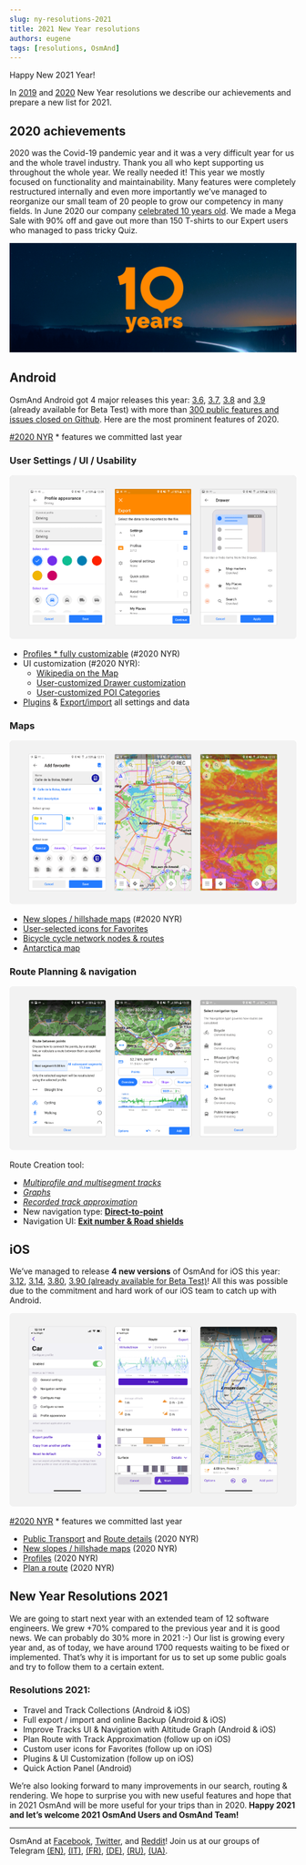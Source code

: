 ```yaml
---
slug: ny-resolutions-2021
title: 2021 New Year resolutions
authors: eugene
tags: [resolutions, OsmAnd]
---
```


Happy New 2021 Year!

In <a href="https://osmand.net/blog/2019-ny-resolutions">2019</a> and <a href="https://osmand.net/blog/2020-ny-resolutions">2020</a> New Year resolutions we describe our achievements and prepare a new list for 2021.

<!--truncate-->

## 2020 achievements

2020 was the Covid-19 pandemic year and it was a very difficult year for us and the whole travel industry. Thank you all who kept supporting us throughout the whole year. We really needed it!
This year we mostly focused on functionality and maintainability. Many features were completely restructured internally and even more importantly we’ve managed to reorganize our small team of 20 people to grow our competency in many fields.
In June 2020 our company <a href="https://osmand.net/blog/10-years">celebrated 10 years old</a>. We made a Mega Sale with 90% off and gave out more than 150 T-shirts to our Expert users who managed to pass tricky Quiz.

![OsmAnd Pro](./2020-1.png)

## Android

OsmAnd Android got 4 major releases this year: <a href="https://osmand.net/blog/osmand-3-6-released">3.6</a>, <a href="https://osmand.net/blog/osmand-3-7-released">3.7</a>, <a href="https://osmand.net/blog/osmand-3-8-released">3.8</a> and <a href="https://osmand.net/blog/osmand-3-9-released">3.9</a> (already available for Beta Test) with more than <a href="https://github.com/osmandapp/Osmand/milestones?state=closed">300 public features and issues closed on Github</a>. Here are the most prominent features of 2020.

<a href="https://osmand.net/blog/2020-ny-resolutions">#2020 NYR</a> * features we committed last year

###  User Settings / UI / Usability

![OsmAnd Pro](./user_settings.png)

* <a href="https://osmand.net/blog/osmand-3-6-released#36_profiles">Profiles * fully customizable</a> (#2020 NYR)
* UI customization (#2020 NYR):
    * <a href="https://osmand.net/blog/osmand-3-7-released#wiki">Wikipedia on the Map</a>
    * <a href="https://osmand.net/blog/osmand-3-7-released#customization">User-customized Drawer customization</a>
    * <a href="https://osmand.net/blog/osmand-3-7-released#poifilter">User-customized POI Categories</a>
* <a href="https://osmand.net/blog/osmand-3-7-released#package">Plugins</a> & <a href="https://osmand.net/blog/osmand-3-9-released#export_import">Export/import</a> all settings and data


### Maps

![OsmAnd Pro](./maps.png)



* <a href="https://osmand.net/blog/osmand-3-7-released#slopes">New slopes / hillshade maps</a> (#2020 NYR)
* <a href="https://osmand.net/blog/osmand-3-7-released#favorites">User-selected icons for Favorites</a>
* <a href="https://osmand.net/blog/osmand-3-8-released#nodes">Bicycle cycle network nodes & routes</a>
* <a href="https://osmand.net/blog/osmand-3-6-released#36_others">Antarctica map</a>


### Route Planning & navigation

![OsmAnd Pro](./route_planning.png)

Route Creation tool:
* <a href="https://osmand.net/blog/osmand-3-8-released#plan_route"><i>Multiprofile and multisegment tracks</i></a>
* <a href="https://osmand.net/blog/osmand-3-9-released#plan_route"><i>Graphs</i></a>
* <a href="https://osmand.net/blog/osmand-3-8-released#plan_route"><i>Recorded track approximation</i></a>
* New navigation type: <a href="https://osmand.net/blog/osmand-3-6-released#36_dtp"><b>Direct-to-point</b></a>
* Navigation UI: <a href="https://osmand.net/blog/osmand-3-6-released#36_exit_number"><b>Exit number & Road shields</b></a>

## iOS

We’ve managed to release <b>4 new versions</b> of OsmAnd for iOS this year: <a href="https://osmand.net/blog/osmand-ios-3-12-released">3.12</a>, <a href="https://osmand.net/blog/osmand-ios-3-14-released">3.14</a>, <a href="https://osmand.net/blog/osmand-ios-3-80-released">3.80</a>, <a href="https://osmand.net/blog/osmand-ios-3-90-released">3.90 (already available for Beta Test)</a>! All this was possible due to the commitment and hard work of our iOS team to catch up with Android.

![OsmAnd Pro](./ios-2020.png)

<a href="https://osmand.net/blog/2020-ny-resolutions">#2020 NYR</a> * features we committed last year

* <a href="https://osmand.net/blog/osmand-ios-3-14-released#pt">Public Transport</a> and <a href="https://osmand.net/blog/osmand-ios-3-12-released">Route details</a> (2020 NYR)
* <a href="https://osmand.net/blog/osmand-ios-3-14-released#slope">New slopes / hillshade maps</a> (2020 NYR)
* <a href="https://osmand.net/blog/osmand-ios-3-80-released#profiles">Profiles</a> (2020 NYR) 
* <a href="https://osmand.net/blog/osmand-ios-3-90-released#plan_route">Plan a route</a> (2020 NYR)

  
## New Year Resolutions 2021

We are going to start next year with an extended team of 12 software engineers. We grew +70% compared to the previous year and it is good news. We can probably do 30% more in 2021 :-)
Our list is growing every year and, as of today, we have around 1700 requests waiting to be fixed or implemented. That’s why it is important for us to set up some public goals and try to follow them to a certain extent.

### Resolutions 2021:

* Travel and Track Collections (Android & iOS)
* Full export / import and online Backup (Android & iOS)
* Improve Tracks UI & Navigation with Altitude Graph (Android & iOS)
* Plan Route with Track Approximation (follow up on iOS)
* Custom user icons for Favorites (follow up on iOS)
* Plugins & UI Customization (follow up on iOS)
* Quick Action Panel (Android)		

We’re also looking forward to many improvements in our search, routing & rendering. We hope to surprise you with new useful features and hope that in 2021 OsmAnd will be more useful for your trips than in 2020.
<b>Happy 2021 and let’s welcome 2021 OsmAnd Users and OsmAnd Team!</b>

______________________________

OsmAnd at <a href="https://www.facebook.com/osmandapp/">Facebook</a>, <a href="https://www.twitter.com/osmandapp/">Twitter</a>, and <a href="https://www.reddit.com/r/OsmAnd/">Reddit</a>!
Join us at our groups of Telegram <a href="https://t.me/OsmAndMaps">(EN)</a>, <a href="https://t.me/itosmand">(IT)</a>,  <a href="https://t.me/frosmand">(FR)</a>, <a href="https://t.me/deosmand">(DE)</a>, <a href="https://t.me/ruosmand">(RU)</a>, <a href="https://t.me/uaosmand">(UA)</a>.
